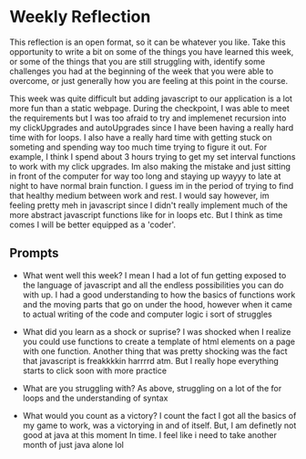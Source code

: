 # Weekly Reflection
This reflection is an open format, so it can be whatever you like. Take this opportunity to write a bit on some of the things you have learned this week, or some of the things that you are still struggling with, identify some challenges you had at the beginning of the week that you were able to overcome, or just generally how you are feeling at this point in the course.

This week was quite difficult but adding javascript to our application is a lot more fun than a static webpage. During the checkpoint, I was able to meet the requirements but I was too afraid to try and implemenet recursion into my clickUpgrades and autoUpgrades since I have been having a really hard time with for loops. I also have a really hard time with getting stuck on someting and spending way too much time trying to figure it out. For example, I think I spend about 3 hours trying to get my set interval functions to work with my click upgrades. Im also making the mistake and just sitting in front of the computer for way too long and staying up wayyy to late at night to have normal brain function. I guess im in the period of trying to find that healthy medium between work and rest. I would say however, im feeling pretty meh in javascript since I didn't really implement much of the more abstract javascript functions like for in loops etc. But I think as time comes I will be better equipped as a 'coder'.



## Prompts
- What went well this week?
I mean I had a lot of fun getting exposed to the language of javascript and all the endless possibilities you can do with up. I had a good understanding to how the basics of functions work and the moving parts that go on under the hood, however when it came to actual writing of the code and computer logic i sort of struggles

- What did you learn as a shock or suprise?
I was shocked when I realize you could use functions to create a template of html elements on a page with one function. Another thing that was pretty shocking was the fact that javascript is freakkkkin harrrrd atm. But I really hope everything starts to click soon with more practice

- What are you struggling with?
As above, struggling on a lot of the for loops and the understanding of syntax

- What would you count as a victory?
I count the fact I got all the basics of my game to work, was a victorying in and of itself. But, I am definetly not good at java at this moment In time. I feel like i need to take another month of just java alone lol